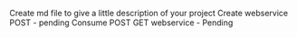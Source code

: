 Create md file to give a little description of your project 
Create webservice POST - pending 
Consume POST GET webservice - Pending 
